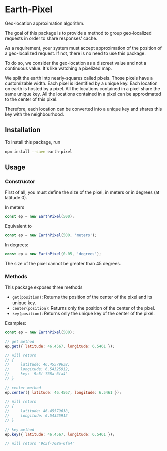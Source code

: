 # Earth-Pixel

Geo-location approximation algorithm.

The goal of this package is to provide a method to group geo-localized requests in order to share responses' cache.

As a requirement, your system must accept approximation of the position of a geo-localized request.
If not, there is no need to use this package.

To do so, we consider the geo-location as a discreet value and not a continuous value. It's like watching a pixelized map.

We split the earth into nearly-squares called pixels. Those pixels have a customizable width.
Each pixel is identified by a unique key.
Each location on earth is hosted by a pixel.
All the locations contained in a pixel share the same unique key. 
All the locations contained in a pixel can be approximated to the center of this pixel.

Therefore, each location can be converted into a unique key and shares this key with the neighbourhood.

## Installation

To install this package, run

```bash
npm install --save earth-pixel
```

## Usage

### Constructor

First of all, you must define the size of the pixel, in meters or in degrees (at latitude 0).

In meters
```javascript
const ep = new EarthPixel(500);
```

Equivalent to
```javascript
const ep = new EarthPixel(500, 'meters');
```

In degrees:
```javascript
const ep = new EarthPixel(0.05, 'degrees');
```

The size of the pixel cannot be greater than 45 degrees.

### Methods

This package exposes three methods

- `get(position)`: Returns the position of the center of the pixel and its unique key.
- `center(position)`: Returns only the position of the center of the pixel.
- `key(position)`: Returns only the unique key of the center of the pixel.

Examples:

```javascript
const ep = new EarthPixel(500);
 
// get method
ep.get({ latitude: 46.4567, longitude: 6.5461 });

// Will return
// {
//     latitude: 46.45579638,
//     longitude: 6.54325912,
//     key: '9c5f-768a-6fa4'
// }
 
// center method
ep.center({ latitude: 46.4567, longitude: 6.5461 });
 
// Will return
// {
//     latitude: 46.45579638,
//     longitude: 6.54325912
// }
 
// key method
ep.key({ latitude: 46.4567, longitude: 6.5461 });
 
// Will return '9c5f-768a-6fa4'
 
```

